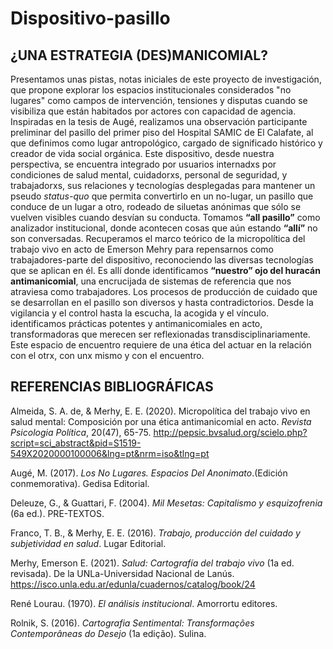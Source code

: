 # Dispositivo-pasillo
## ¿UNA ESTRATEGIA (DES)MANICOMIAL?

Presentamos unas pistas, notas iniciales de este proyecto de investigación, que propone explorar los espacios institucionales considerados "no lugares" como campos de intervención, tensiones y disputas cuando se visibiliza que están habitados por actores con capacidad de agencia. Inspiradas en la tesis de Augé, realizamos una observación participante preliminar del pasillo del primer piso del Hospital SAMIC de El Calafate, al que definimos como lugar antropológico, cargado de significado histórico y creador de vida social orgánica. Este dispositivo, desde nuestra perspectiva, se encuentra integrado por usuarios internadxs por condiciones de salud mental, cuidadorxs, personal de seguridad, y trabajadorxs, sus relaciones y tecnologías desplegadas para mantener un pseudo *status-quo* que permita convertirlo en un no-lugar, un pasillo que conduce de un lugar a otro, rodeado de siluetas anónimas que sólo se vuelven visibles cuando desvían su conducta. Tomamos **“all pasillo”** como analizador institucional, donde acontecen cosas que aún estando **“allí”** no son conversadas. Recuperamos el marco teórico de la micropolítica del trabajo vivo en acto de Emerson Mehry para repensarnos como trabajadores-parte del dispositivo, reconociendo las diversas tecnologías que se aplican en él. Es allí donde identificamos **“nuestro” ojo del huracán antimanicomial**, una encrucijada de sistemas de referencia que nos atraviesa como trabajadores. Los procesos de producción de cuidado que se desarrollan en el pasillo son diversos y hasta contradictorios. Desde la vigilancia y el control hasta la escucha, la acogida y el vínculo. identificamos prácticas potentes y antimanicomiales en acto, transformadoras que merecen ser reflexionadas transdisciplinariamente. Este espacio de encuentro requiere de una ética del actuar en la relación con el otrx, con unx mismo y con el encuentro.

## REFERENCIAS BIBLIOGRÁFICAS

Almeida, S. A. de, & Merhy, E. E. (2020). Micropolítica del trabajo vivo en salud mental: Composición por una ética antimanicomial en acto. *Revista Psicologia Política*, 20(47), 65-75. http://pepsic.bvsalud.org/scielo.php?script=sci_abstract&pid=S1519-549X2020000100006&lng=pt&nrm=iso&tlng=pt  

Augé, M. (2017). *Los No Lugares. Espacios Del Anonimato*.(Edición conmemorativa). Gedisa Editorial.  

Deleuze, G., & Guattari, F. (2004). *Mil Mesetas: Capitalismo y esquizofrenia* (6a ed.). PRE-TEXTOS.  

Franco, T. B., & Merhy, E. E. (2016). *Trabajo, producción del cuidado y subjetividad en salud*. Lugar Editorial.  

Merhy, Emerson E. (2021). *Salud: Cartografía del trabajo vivo* (1a ed. revisada). De la UNLa-Universidad Nacional de Lanús. https://isco.unla.edu.ar/edunla/cuadernos/catalog/book/24  

René Lourau. (1970). *El análisis institucional*. Amorrortu editores.  

Rolnik, S. (2016). *Cartografia Sentimental: Transformações Contemporâneas do Desejo* (1a edição). Sulina.


